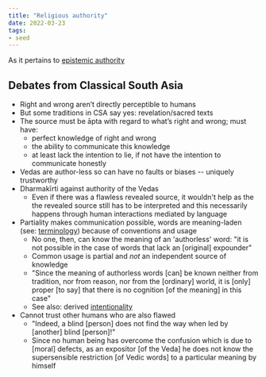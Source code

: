 ```yaml
---
title: "Religious authority"
date: 2022-03-23
tags:
- seed
---
```


As it pertains to [epistemic authority](thoughts/epistemic%20authority.md)

## Debates from Classical South Asia
- Right and wrong aren’t directly perceptible to humans
- But some traditions in CSA say yes: revelation/sacred texts
- The source must be āpta with regard to what’s right and wrong; must have:  
	- perfect knowledge of right and wrong
	- the ability to communicate this knowledge
	- at least lack the intention to lie, if not have the intention to communicate honestly
- Vedas are author-less so can have no faults or biases -- uniquely trustworthy 
- Dharmakīrti against authority of the Vedas
	- Even if there was a flawless revealed source, it wouldn't help as the the revealed source still has to be interpreted and this necessarily happens through human interactions mediated by language
- Partiality makes communication possible, words are meaning-laden (see: [terminology](thoughts/terminology.md)) because of conventions and usage
	- No one, then, can know the meaning of an 'authorless' word: "it is not possible in the case of words that lack an [original] expounder"
	- Common usage is partial and *not* an independent source of knowledge
	- "Since the meaning of authorless words [can] be known neither from tradition, nor from reason, nor from the [ordinary] world, it is [only] proper [to say] that there is no cognition [of the meaning] in this case"
	- See also: derived [intentionality](thoughts/intentionality.md)
- Cannot trust other humans who are also flawed
	- "Indeed, a blind [person] does not find the way when led by [another] blind [person]!"
	- Since no human being has overcome the confusion which is due to [moral] defects, as an expositor [of the Veda] he does not know the supersensible restriction [of Vedic words] to a particular meaning by himself